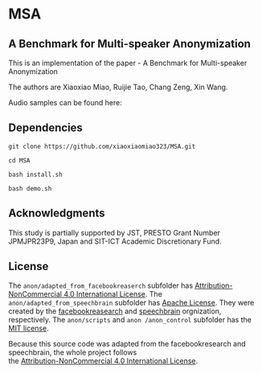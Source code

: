 # MSA

## A Benchmark for Multi-speaker Anonymization 

This is an implementation of the paper - A Benchmark for Multi-speaker Anonymization

The authors are Xiaoxiao Miao, Ruijie Tao, Chang Zeng, Xin Wang.


Audio samples can be found here:

## Dependencies

`git clone https://github.com/xiaoxiaomiao323/MSA.git`

`cd MSA`

`bash install.sh`

`bash demo.sh`
 

## Acknowledgments
This study is partially supported by JST, PRESTO Grant Number JPMJPR23P9, Japan and SIT-ICT Academic Discretionary Fund.

## License

The `anon/adapted_from_facebookreaserch` subfolder has [Attribution-NonCommercial 4.0 International License](https://github.com/xiaoxiaomiao323/MSA/blob/main/anon/adapted_from_facebookresearch/LICENSE). The `anon/adapted_from_speechbrain` subfolder has [Apache License](https://github.com/xiaoxiaomiao323/MSA/blob/main/anon/adapted_from_speechbrain/LICENSE). They were created by the [facebookreasearch](https://github.com/facebookresearch/speech-resynthesis/blob/main) and [speechbrain](https://github.com/speechbrain/speechbrain) orgnization, respectively. The `anon/scripts` and `anon
/anon_control` subfolder has the [MIT license](https://github.com/nii-yamagishilab/SSL-SAS/blob/main/scripts/LICENSE).

Because this source code was adapted from the facebookresearch and speechbrain, the whole project follows  
the [Attribution-NonCommercial 4.0 International License](https://github.com/nii-yamagishilab/SSL-SAS/blob/main/adapted_from_facebookresearch/LICENSE).


